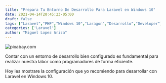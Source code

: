 ```yaml
---
title: "Prepara Tu Entorno De Desarrollo Para Laravel en Windows 10"
date: 2021-04-14T20:45:23-05:00
draft: false
tags: ["Laravel","PHP","Windows 10","Laragon","Desarrollo","Developer"]
categories: ['Laravel']
author: "Miguel Lopez Ariza"
---
```


![pixabay.com](https://cdn.pixabay.com/photo/2016/10/19/00/02/wrench-1751855_960_720.jpg)

Contar con un entorno de desarrollo bien configurado es fundamental para realizar nuestra labor como programadores de forma eficiente.

Hoy les mostrare la configuración que yo recomiendo  para desarrollar con Laravel en Windows 10.

